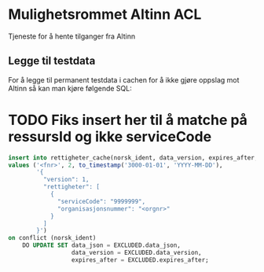 # Mulighetsrommet Altinn ACL
Tjeneste for å hente tilganger fra Altinn 

## Legge til testdata

For å legge til permanent testdata i cachen for å ikke gjøre oppslag mot Altinn så
kan man kjøre følgende SQL:

# TODO Fiks insert her til å matche på ressursId og ikke serviceCode
```sql
insert into rettigheter_cache(norsk_ident, data_version, expires_after, data_json)
values ('<fnr>', 2, to_timestamp('3000-01-01', 'YYYY-MM-DD'),
        '{
          "version": 1,
          "rettigheter": [
            {
              "serviceCode": "9999999",
              "organisasjonsnummer": "<orgnr>"
            }
          ]
        }')
on conflict (norsk_ident)
    DO UPDATE SET data_json = EXCLUDED.data_json,
                  data_version = EXCLUDED.data_version,
                  expires_after = EXCLUDED.expires_after;
```